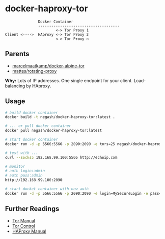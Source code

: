 docker-haproxy-tor
==================

```
               Docker Container
               -------------------------------------
                       <-> Tor Proxy 1
Client <---->  HAproxy <-> Tor Proxy 2
                       <-> Tor Proxy n
```

Parents
-------

 * [marcelmaatkamp/docker-alpine-tor](https://github.com/marcelmaatkamp/docker-alpine-tor)
 * [mattes/rotating-proxy](https://github.com/mattes/rotating-proxy)

__Why:__ Lots of IP addresses. One single endpoint for your client.
Load-balancing by HAproxy.

Usage
-----

```bash
# build docker container
docker build -t negash/docker-haproxy-tor:latest .

# ... or pull docker container
docker pull negash/docker-haproxy-tor:latest

# start docker container
docker run -d -p 5566:5566 -p 2090:2090 -e tors=25 negash/docker-haproxy-tor

# test with ...
curl --socks5 192.168.99.100:5566 http://echoip.com

# monitor 
# auth login:admin
# auth pass:admin
http://192.168.99.100:2090

# start docket container with new auth
docker run -d -p 5566:5566 -p 2090:2090 -e login=MySecureLogin -e pass=MySecurePassword negash/docker-haproxy-tor

```



Further Readings
----------------

 * [Tor Manual](https://www.torproject.org/docs/tor-manual.html.en)
 * [Tor Control](https://www.thesprawl.org/research/tor-control-protocol/)
 * [HAProxy Manual](http://cbonte.github.io/haproxy-dconv/index.html)
